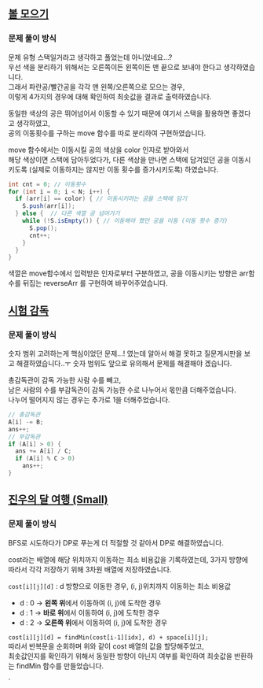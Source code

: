 ## [볼 모으기](https://www.acmicpc.net/problem/17615)
### 문제 풀이 방식
문제 유형 스택일거라고 생각하고 풀었는데 아니었네요...?  
우선 색을 분리하기 위해서는 오른쪽이든 왼쪽이든 맨 끝으로 보내야 한다고 생각하였습니다.  
그래서 파란공/빨간공을 각각 맨 왼쪽/오른쪽으로 모으는 경우,  
이렇게 4가지의 경우에 대해 확인하여 최솟값을 결과로 출력하였습니다.

동일한 색상의 공은 뛰어넘어서 이동할 수 있기 때문에 여기서 스택을 활용하면 좋겠다고 생각하였고,  
공의 이동횟수를 구하는 move 함수를 따로 분리하여 구현하였습니다.

move 함수에서는 이동시킬 공의 색상을 color 인자로 받아와서  
해당 색상이면 스택에 담아두었다가, 다른 색상을 만나면 스택에 담겨있던 공을 이동시키도록 (실제로 이동하지는 않지만 이동 횟수를 증가시키도록) 하였습니다.

```java
int cnt = 0; // 이동횟수
for (int i = 0; i < N; i++) {
  if (arr[i] == color) { // 이동시키려는 공을 스택에 담기
    S.push(arr[i]);
  } else {  // 다른 색깔 공 넘어가기
    while (!S.isEmpty()) { // 이동해야 했던 공을 이동 (이동 횟수 증가)
      S.pop();
      cnt++;
    }
  }
}
```
색깔은 move함수에서 입력받은 인자로부터 구분하였고, 공을 이동시키는 방향은 arr함수를 뒤집는 reverseArr 를 구현하여 바꾸어주었습니다.



## [시험 감독](https://www.acmicpc.net/problem/13458)
### 문제 풀이 방식
숫자 범위 고려하는게 핵심이었던 문제...! 였는데 알아서 해결 못하고 질문게시판을 보고 해결하였습니다..ㅜ 숫자 범위도 앞으로 유의해서 문제를 해결해야 겠습니다.

총감독관이 감독 가능한 사람 수를 빼고,  
남은 사람의 수를 부감독관이 감독 가능한 수로 나누어서 몫만큼 더해주었습니다.  
나누어 떨어지지 않는 경우는 추가로 1을 더해주었습니다.

```java
// 총감독관
A[i] -= B;
ans++;
// 부감독관
if (A[i] > 0) {
  ans += A[i] / C;
  if (A[i] % C > 0)
    ans++;
}
```

## [진우의 달 여행 (Small)](https://www.acmicpc.net/problem/17484)
### 문제 풀이 방식
BFS로 시도하다가 DP로 푸는게 더 적절할 것 같아서 DP로 해결하였습니다.

cost라는 배열에 해당 위치까지 이동하는 최소 비용값을 기록하였는데, 3가지 방향에 따라서 각각 저장하기 위해 3차원 배열에 저장하였습니다.  

`cost[i][j][d]` : d 방향으로 이동한 경우, (i, j)위치까지 이동하는 최소 비용값
- d : 0 -> **왼쪽 위**에서 이동하여 (i, j)에 도착한 경우
- d : 1 -> **바로 위**에서 이동하여 (i, j)에 도착한 경우
- d : 2 -> **오른쪽 위**에서 이동하여 (i, j)에 도착한 경우

`cost[i][j][d] = findMin(cost[i-1][idx], d) + space[i][j];`  
따라서 반복문을 순회하며 위와 같이 cost 배열의 값을 할당해주었고,  
최솟값인지를 확인하기 위해서 동일한 방향이 아닌지 여부를 확인하여 최솟값을 반환하는 findMin 함수를 만들었습니다.

`